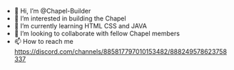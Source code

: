 - 👋 Hi, I’m @Chapel-Builder
- 👀 I’m interested in building the Chapel
- 🌱 I’m currently learning HTML CSS and JAVA
- 💞️ I’m looking to collaborate with fellow Chapel members
- 📫 How to reach me https://discord.com/channels/885817797010153482/888249578623758337

<!---
Chapel-Builder/Chapel-Builder is a ✨ special ✨ repository because its `README.md` (this file) appears on your GitHub profile.
You can click the Preview link to take a look at your changes.
--->
